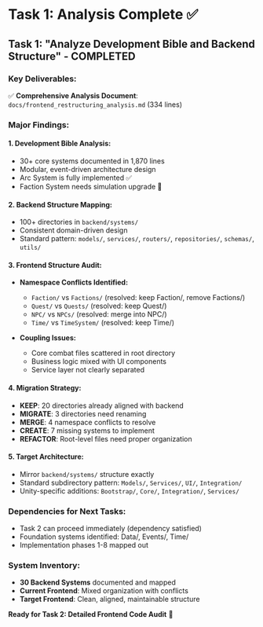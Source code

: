 # Task 1: Analysis Complete ✅

## Task 1: "Analyze Development Bible and Backend Structure" - COMPLETED

### Key Deliverables:
✅ **Comprehensive Analysis Document**: `docs/frontend_restructuring_analysis.md` (334 lines)

### Major Findings:

#### 1. Development Bible Analysis:
- 30+ core systems documented in 1,870 lines
- Modular, event-driven architecture design
- Arc System is fully implemented ✅ 
- Faction System needs simulation upgrade 🔄

#### 2. Backend Structure Mapping:
- 100+ directories in `backend/systems/`
- Consistent domain-driven design
- Standard pattern: `models/`, `services/`, `routers/`, `repositories/`, `schemas/`, `utils/`

#### 3. Frontend Structure Audit:
- **Namespace Conflicts Identified:**
  - `Faction/` vs `Factions/` (resolved: keep Faction/, remove Factions/)
  - `Quest/` vs `Quests/` (resolved: keep Quest/)
  - `NPC/` vs `NPCs/` (resolved: merge into NPC/)
  - `Time/` vs `TimeSystem/` (resolved: keep Time/)

- **Coupling Issues:**
  - Core combat files scattered in root directory
  - Business logic mixed with UI components
  - Service layer not clearly separated

#### 4. Migration Strategy:
- **KEEP**: 20 directories already aligned with backend
- **MIGRATE**: 3 directories need renaming
- **MERGE**: 4 namespace conflicts to resolve  
- **CREATE**: 7 missing systems to implement
- **REFACTOR**: Root-level files need proper organization

#### 5. Target Architecture:
- Mirror `backend/systems/` structure exactly
- Standard subdirectory pattern: `Models/`, `Services/`, `UI/`, `Integration/`
- Unity-specific additions: `Bootstrap/`, `Core/`, `Integration/`, `Services/`

### Dependencies for Next Tasks:
- Task 2 can proceed immediately (dependency satisfied)
- Foundation systems identified: Data/, Events/, Time/
- Implementation phases 1-8 mapped out

### System Inventory:
- **30 Backend Systems** documented and mapped
- **Current Frontend**: Mixed organization with conflicts
- **Target Frontend**: Clean, aligned, maintainable structure

**Ready for Task 2: Detailed Frontend Code Audit** 🚀 